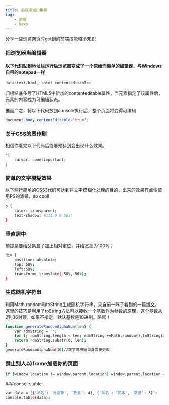 ```yaml
---
title: 前端冷知识集锦
tag: 
	- 前端
	- hexo
---
```

分享一些浏览网页时get到的前端技能和冷知识


### 把浏览器当编辑器

#### 以下代码贴到地址栏运行后浏览器变成了一个原始而简单的编辑器，与Windows自带的notepad一样
``` java
data:text/html, <html contenteditable>
```

归根结底多亏了HTML5中新加的contenteditable属性，当元素指定了该属性后，元素的内容成为可编辑状态。

推而广之，将以下代码放到console执行后，整个页面将变得可编辑

``` java
document.body.contentEditable='true';
```
<!--more-->
### 关于CSS的恶作剧
相信你看完以下代码后能够预料到会出现什么效果。

``` java
*{
    cursor: none!important;
}
```


### 简单的文字模糊效果
以下两行简单的CSS3代码可达到将文字模糊化处理的目的，出来的效果有点像使用PS的滤镜，so cool!

``` bash
p {
    color: transparent;
    text-shadow: #111 0 0 5px;
}
```

### 垂直居中
前提是要给父集盒子加上相对定位，并给宽高为100%；

``` bash
div {
    position: absolute;
    top: 50%;
    left:50%;
    transform: translate(-50%,-50%); 
}
```

### 生成随机字符串
利用Math.random和toString生成随机字符串，来自前一阵子看到的一篇<a href="https://modernweb.com/45-useful-javascript-tips-tricks-and-best-practices/">博文</a>。这里的技巧是利用了toString方法可以接收一个基数作为参数的原理，这个基数从2到36封顶。如果不指定，默认基数是10进制。略屌！ 

``` bash
function generateRandomAlphaNum(len) {
    var rdmString = "";
    for (; rdmString.length < len; rdmString +=Math.random().toString(36).substr(2));
    return rdmString.substr(0, len);
}
generateRandomAlphaNum(10)//数字可根据自身需要更改
```

### 禁止别人以iframe加载你的页面
``` bash
if (window.location != window.parent.location) window.parent.location = window.location;
```
###console.table
``` bash
var data = [{'品名': '杜雷斯', '数量': 4}, {'品名': '冈本', '数量': 3}];
console.table(data);
```